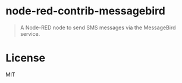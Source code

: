 # node-red-contrib-messagebird

> A Node-RED node to send SMS messages via the MessageBird service.

# License

MIT
